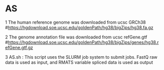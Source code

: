 # AS
1 The human reference genome was downloaded from ucsc GRCh38 #https://hgdownload.soe.ucsc.edu/goldenPath/hg38/bigZips/hg38.fa.gz

2 The genome annotation file was downloaded from ucsc refGene.gtf #https://hgdownload.soe.ucsc.edu/goldenPath/hg38/bigZips/genes/hg38.refGene.gtf.gz

3 AS.sh : This script uses the SLURM job system to submit jobs. FastQ raw data is used as input, and RMATS variable spliced data is used as output
